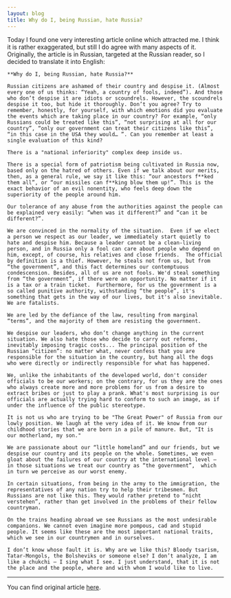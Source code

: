 ```yaml
---
layout: blog
title: Why do I, being Russian, hate Russia?
---
```


Today I found one very interesting article online which attracted me. I think it is rather exaggerated, but still I do agree with many aspects of it.
Originally, the article is in Russian, targeted at the Russian reader, so I decided to translate it into English:

	**Why do I, being Russian, hate Russia?**

	Russian citizens are ashamed of their country and despise it. (Almost every one of us thinks: “Yeah, a country of fools, indeed”). And those who don’t despise it are idiots or scoundrels. However, the scoundrels despise it too, but hide it thoroughly. Don’t you agree? Try to remember, honestly, for yourself, with which emotions did you evaluate the events which are taking place in our country? For example, “only Russians could be treated like this”, “not surprising at all for our country”, “only our government can treat their citizens like this”, “in this case in the USA they would… ”. Can you remember at least a single evaluation of this kind?

	There is a "national inferiority" complex deep inside us.

	There is a special form of patriotism being cultivated in Russia now, based only on the hatred of others. Even if we talk about our merits, then, as a general rule, we say it like this: “our ancestors f**ked them all”, or “our missiles can f**king blow them up!”. This is the exact behavior of an evil nonentity, who feels deep down the superiority of the people around him. 

	Our tolerance of any abuse from the authorities against the people can be explained very easily: “when was it different?” and “can it be different?”.

	We are convinced in the normality of the situation.  Even if we elect a person we respect as our leader, we immediately start quietly to hate and despise him. Because a leader cannot be a clean-living person, and in Russia only a fool can care about people who depend on him, except, of course, his relatives and close friends.  The official by definition is a thief. However, he steals not from us, but from “the government”, and this fact determines our contemptuous condescension. Besides, all of us are not fools. We'd steal something from “the government”, if there were an opportunity. No matter if it is a tax or a train ticket.  Furthermore, for us the government is a so called punitive authority, withstanding “the people”, it's something that gets in the way of our lives, but it's also inevitable. We are fatalists. 

	We are led by the defiance of the law, resulting from marginal “terms”, and the majority of them are resisting the government.

	We despise our leaders, who don’t change anything in the current situation. We also hate those who decide to carry out reforms, inevitably imposing tragic costs... The principal position of the Russian “citizen”: no matter what, never confess that you are responsible for the situation in the country, but hang all the dogs who were directly or indirectly responsible for what has happened. 

	We, unlike the inhabitants of the developed world, don't consider officials to be our workers; on the contrary, for us they are the ones who always create more and more problems for us from a desire to extract bribes or just to play a prank. What's most surprising is our officials are actually trying hard to conform to such an image, as if under the influence of the public stereotype.

	It is not us who are trying to be "The Great Power" of Russia from our lowly position. We laugh at the very idea of it. We know from our childhood stories that we are born in a pile of manure. But, "It is our motherland, my son."
	
	We are passionate about our “little homeland” and our friends, but we despise our country and its people on the whole. Sometimes, we even gloat about the failures of our country at the international level – in those situations we treat our country as “the government”,  which in turn we perceive as our worst enemy. 

	In certain situations, from being in the army to the immigration, the representatives of any nation try to help their tribesmen. But Russians are not like this. They would rather pretend to “nicht verstehen”, rather than get involved in the problems of their fellow countryman.

	On the trains heading abroad we see Russians as the most undesirable companions. We cannot even imagine more pompous, cad and stupid people. It seems like these are the most important national traits, which we see in our countrymen and in ourselves.

	I don’t know whose fault it is. Why are we like this? Bloody tsarism, Tatar-Mongols, the Bolsheviks or someone else? I don’t analyze, I am like a chukchi – I sing what I see. I just understand, that it is not the place and the people, where and with whom I would like to live.  

---

You can find original article [here](http://beon.ru/news-politics-society/8331-746-pochemu-ja-russkii-nenavizhu-rossiju-read.shtml). 